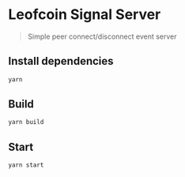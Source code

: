 # Leofcoin Signal Server
> Simple peer connect/disconnect event server

## Install dependencies
```sh
yarn
```

## Build
```sh
yarn build
```

## Start
```sh
yarn start
```
